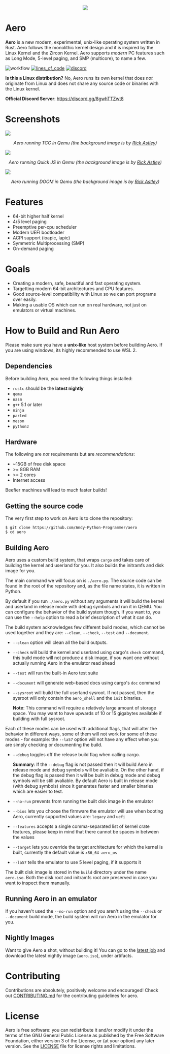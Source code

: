 <p align="center">
    <img src="./misc/aero-logo.png">
</p>

# Aero

**Aero** is a new modern, experimental, unix-like operating system written in Rust. 
Aero follows the monolithic kernel design and it is inspired by the Linux Kernel and 
the Zircon Kernel. Aero supports *modern* PC features such as Long Mode, 5-level paging, 
and SMP (multicore), to name a few.

![workflow](https://github.com/Andy-Python-Programmer/aero/actions/workflows/build.yml/badge.svg)
[![lines_of_code](https://tokei.rs/b1/github/Andy-Python-Programmer/aero)](https://github.com/Andy-Python-Programmer/aero)
[![discord](https://img.shields.io/discord/828564770063122432)](https://discord.gg/8gwhTTZwt8)

**Is this a Linux distribution?**
No, Aero runs its own kernel that does *not* originate from Linux and does not share any source code or binaries with the Linux kernel.

**Official Discord Server**: <https://discord.gg/8gwhTTZwt8>

# Screenshots
<img src="misc/demo.png">
<p align="center"><i>Aero running TCC in Qemu (the background image is by <a href="https://www.youtube.com/watch?v=dQw4w9WgXcQ">Rick Astley</a>)</i></p>

<img src="misc/qjs-in-aero.png">
<p align="center"><i>Aero running Quick JS in Qemu (the background image is by <a href="https://www.youtube.com/watch?v=dQw4w9WgXcQ">Rick Astley</a>)</i></p>

<img src="misc/aero-doom.png">
<p align="center"><i>Aero running DOOM in Qemu (the background image is by <a href="https://www.youtube.com/watch?v=dQw4w9WgXcQ">Rick Astley</a>)</i></p>

# Features
- 64-bit higher half kernel
- 4/5 level paging
- Preemptive per-cpu scheduler
- Modern UEFI bootloader
- ACPI support (ioapic, lapic)
- Symmetric Multiprocessing (SMP)
- On-demand paging

# Goals

* Creating a modern, safe, beautiful and fast operating system.
* Targetting modern 64-bit architectures and CPU features.
* Good source-level compatibility with Linux so we can port programs over easily.
* Making a usable OS which can run on real hardware, not just on emulators or virtual machines.

# How to Build and Run Aero

Please make sure you have a **unix-like** host system before building 
Aero. If you are using windows, its highly recommended to use WSL 2.

## Dependencies

Before building Aero, you need the following things installed:
- `rustc` should be the **latest nightly**
- `qemu`
- `nasm`
- `g++` 5.1 or later
- `ninja`
- `parted`
- `meson`
- `python3`

## Hardware

The following are *not* requirements but are *recommendations*:
- ~15GB of free disk space
- \>= 8GB RAM
- \>= 2 cores
- Internet access

Beefier machines will lead to much faster builds!

## Getting the source code

The very first step to work on Aero is to clone the repository:
```shell
$ git clone https://github.com/Andy-Python-Programmer/aero
$ cd aero
```

## Building Aero

Aero uses a custom build system, that wraps `cargo` and takes care of building the kernel and
userland for you. It also builds the initramfs and disk image for you.

The main command we will focus on is `./aero.py`. The source code can be found in the
root of the repository and, as the file name states, it is written in Python.

By default if you run `./aero.py` without any arguments it will build the kernel and userland
in release mode with debug symbols and run it in QEMU. You can configure the behavior of the 
build system though. If you want to, you can use the `--help` option to read a brief description 
of what it can do.

The build system acknowledges few different build modes, which cannot be used together
and they are: `--clean`, `--check`, `--test` and `--document`.

- `--clean` option will clean all the build outputs.
- `--check` will build the kernel and userland using cargo's `check` command,
  this build mode will not produce a disk image, if you want one without actually
  running Aero in the emulator read ahead
- `--test` will run the built-in Aero test suite
- `--document` will generate web-based docs using cargo's `doc` command
- `--sysroot` will build the full userland sysroot. If not passed, then the sysroot will only contain 
the `aero_shell` and the `init` binaries. 

  **Note**: This command will require a relatively large amount of storage 
space. You may want to have upwards of 10 or 15 gigabytes available if building with full sysroot.

Each of these modes can be used with additional flags, that will alter the behavior in different
ways, some of them will not work for some of these modes - for example: the `--la57` option
will not have any effect when you are simply checking or documenting the build.

- `--debug` toggles off the release build flag when calling cargo.

  **Summary**: If the `--debug` flag is not passed then it will build Aero in release mode
               and debug symbols will be avaliable. On the other hand, if the debug flag is passed
               then it will be built in debug mode and debug symbols will be still avaliable. By default
               Aero is built in release mode (with debug symbols) since it generates faster and smaller
               binaries which are easier to test.
- `--no-run` prevents from running the built disk image in the emulator
- `--bios` lets you choose the firmware the emulator will use when booting Aero,
  currently supported values are: `legacy` and `uefi`
- `--features` accepts a single comma-separated list of kernel crate features, please
  keep in mind that there cannot be spaces in between the values
- `--target` lets you override the target architecture for which the kernel is built,
  currently the default value is `x86_64-aero_os`
- `--la57` tells the emulator to use 5 level paging, if it supports it

The built disk image is stored in the `build` directory under the name `aero.iso`. Both the
disk root and initramfs root are preserved in case you want to inspect them manually.

## Running Aero in an emulator

If you haven't used the `--no-run` option and you aren't using the `--check` or `--document` build
mode, the build system will run Aero in the emulator for you.

## Nightly Images

Want to give Aero a shot, without building it! You can go to the [latest job](https://github.com/Andy-Python-Programmer/aero/actions/workflows/build.yml?query=is%3Asuccess+branch%3Amaster) and download the latest nightly image (`aero.iso`), under artifacts.

# Contributing

Contributions are absolutely, positively welcome and encouraged! Check out [CONTRIBUTING.md](CONTRIBUTING.md) for the contributing guidelines for aero.

# License

Aero is free software: you can redistribute it and/or modify
it under the terms of the GNU General Public License as published by
the Free Software Foundation, either version 3 of the License, or
(at your option) any later version. See the [LICENSE](LICENSE) file for license rights and limitations.
